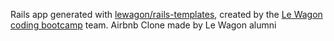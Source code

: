 Rails app generated with [lewagon/rails-templates](https://github.com/lewagon/rails-templates), created by the [Le Wagon coding bootcamp](https://www.lewagon.com) team.
Airbnb Clone made by Le Wagon alumni
